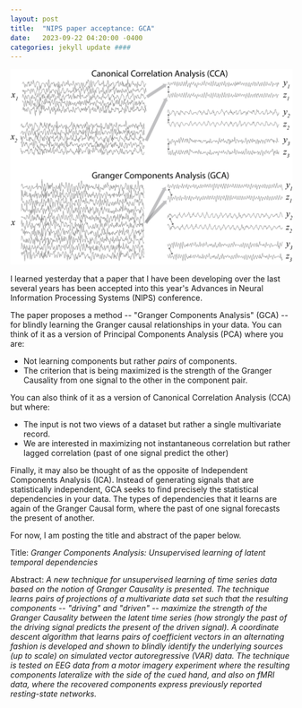 ```yaml
---
layout: post
title:  "NIPS paper acceptance: GCA"
date:   2023-09-22 04:20:00 -0400
categories: jekyll update ####
---
```


![A diagram of Granger Components Analysis](/docs/assets/cartoon-nips.png)

I learned yesterday that a paper that I have been developing over the last several years has been accepted
into this year's Advances in Neural Information Processing Systems (NIPS) conference. 

The paper proposes a method -- "Granger Components Analysis" (GCA) -- for blindly learning the Granger causal
relationships in your data. You can think of it as a version of Principal Components Analysis (PCA) where you are:
- Not learning components but rather *pairs* of components.
- The criterion that is being maximized is the strength of the Granger Causality from one signal to the other in the component pair.

You can also think of it as a version of Canonical Correlation Analysis (CCA) but where:
- The input is not two views of a dataset but rather a single multivariate record. 
- We are interested in maximizing not instantaneous correlation but rather lagged correlation (past of one signal predict the other)

Finally, it may also be thought of as the opposite of Independent Components Analysis (ICA). Instead of
generating signals that are statistically independent, GCA seeks to find precisely the statistical 
dependencies in your data. The types of dependencies that it learns are again of the Granger Causal form,
where the past of one signal forecasts the present of another. 

For now, I am posting the title and abstract of the paper below.

Title: *Granger Components Analysis: Unsupervised learning of latent temporal dependencies*

Abstract: *A new technique for unsupervised learning of time series data based on the notion of Granger Causality is presented. The technique learns pairs of projections of a multivariate data set such that the resulting components -- "driving" and "driven" -- maximize the strength of the Granger Causality between the latent time series (how strongly the past of the driving signal predicts the present of the driven signal). A coordinate descent algorithm that learns pairs of coefficient vectors in an alternating fashion is developed and shown to blindly identify the underlying sources (up to scale) on simulated vector autoregressive (VAR) data. The technique is tested on EEG data from a motor imagery experiment where the resulting components lateralize with the side of the cued hand, and also on fMRI data, where the recovered components express previously reported resting-state networks.*



